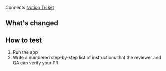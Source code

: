 Connects [Notion Ticket](url)

<!-- Add appropriate labels for this change so release_drafter can pick it up -->
<!-- At least one of the following labels MUST be assigned: ['GLI3: High Impact', 'GLI2: Low Impact', 'GLI1: No Impact'] -->
<!-- Any of the following could be also set to help classify: [bugfix, chore, dependencies, documentation, enhancement, feature] -->

## What's changed

<!-- Add description of this change: motivation, context, tradeoffs, etc. -->

## How to test

1. Run the app
1. Write a numbered step-by-step list of instructions that the reviewer and QA can verify your PR
